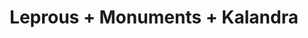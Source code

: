 ---
layout: post
category: concert
title: Leprous + Monuments + Kalandra
artists: 
- Leprous
- Monuments
- Kalandra
place: 
- Salle Pleyel
country: France
city: Paris
---